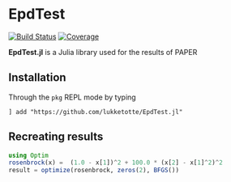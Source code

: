 # EpdTest

[![Build Status](https://github.com/lukketotte/EpdTest.jl/workflows/CI/badge.svg)](https://github.com/lukketotte/EpdTest.jl/actions)
[![Coverage](https://codecov.io/gh/lukketotte/EpdTest.jl/branch/master/graph/badge.svg)](https://codecov.io/gh/lukketotte/EpdTest.jl)

**EpdTest.jl** is a Julia library used for the results of PAPER

## Installation
Through the `pkg` REPL mode by typing
```
] add "https://github.com/lukketotte/EpdTest.jl"
```

## Recreating results
```julia
using Optim
rosenbrock(x) =  (1.0 - x[1])^2 + 100.0 * (x[2] - x[1]^2)^2
result = optimize(rosenbrock, zeros(2), BFGS())
```
